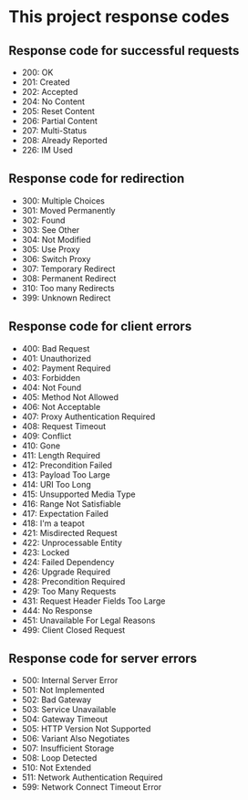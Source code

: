 # This project response codes
## Response code for successful requests

- 200: OK
- 201: Created
- 202: Accepted
- 204: No Content
- 205: Reset Content
- 206: Partial Content
- 207: Multi-Status
- 208: Already Reported
- 226: IM Used

## Response code for redirection

- 300: Multiple Choices
- 301: Moved Permanently
- 302: Found
- 303: See Other
- 304: Not Modified
- 305: Use Proxy
- 306: Switch Proxy
- 307: Temporary Redirect
- 308: Permanent Redirect
- 310: Too many Redirects
- 399: Unknown Redirect

## Response code for client errors

- 400: Bad Request
- 401: Unauthorized
- 402: Payment Required
- 403: Forbidden
- 404: Not Found
- 405: Method Not Allowed
- 406: Not Acceptable
- 407: Proxy Authentication Required
- 408: Request Timeout
- 409: Conflict
- 410: Gone
- 411: Length Required
- 412: Precondition Failed
- 413: Payload Too Large
- 414: URI Too Long
- 415: Unsupported Media Type
- 416: Range Not Satisfiable
- 417: Expectation Failed
- 418: I'm a teapot
- 421: Misdirected Request
- 422: Unprocessable Entity
- 423: Locked
- 424: Failed Dependency
- 426: Upgrade Required
- 428: Precondition Required
- 429: Too Many Requests
- 431: Request Header Fields Too Large
- 444: No Response
- 451: Unavailable For Legal Reasons
- 499: Client Closed Request

## Response code for server errors

- 500: Internal Server Error
- 501: Not Implemented
- 502: Bad Gateway
- 503: Service Unavailable
- 504: Gateway Timeout
- 505: HTTP Version Not Supported
- 506: Variant Also Negotiates
- 507: Insufficient Storage
- 508: Loop Detected
- 510: Not Extended
- 511: Network Authentication Required
- 599: Network Connect Timeout Error
